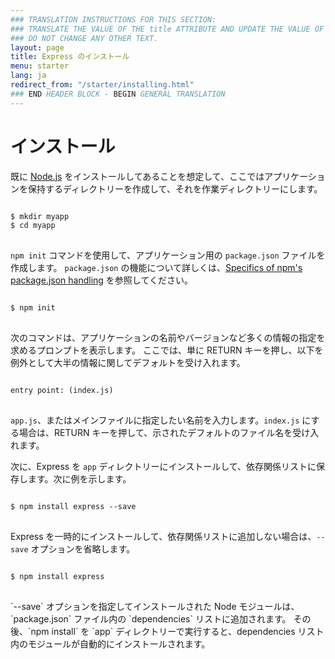 ```yaml
---
### TRANSLATION INSTRUCTIONS FOR THIS SECTION:
### TRANSLATE THE VALUE OF THE title ATTRIBUTE AND UPDATE THE VALUE OF THE lang ATTRIBUTE. 
### DO NOT CHANGE ANY OTHER TEXT. 
layout: page
title: Express のインストール
menu: starter
lang: ja
redirect_from: "/starter/installing.html"
### END HEADER BLOCK - BEGIN GENERAL TRANSLATION
---
```


# インストール

既に [Node.js](https://nodejs.org/) をインストールしてあることを想定して、ここではアプリケーションを保持するディレクトリーを作成して、それを作業ディレクトリーにします。

<pre>
<code class="language-sh" translate="no">
$ mkdir myapp
$ cd myapp
</code>
</pre>

`npm init` コマンドを使用して、アプリケーション用の `package.json` ファイルを作成します。
`package.json` の機能について詳しくは、[Specifics of npm's package.json handling](https://docs.npmjs.com/files/package.json) を参照してください。

<pre>
<code class="language-sh" translate="no">
$ npm init
</code>
</pre>

次のコマンドは、アプリケーションの名前やバージョンなど多くの情報の指定を求めるプロンプトを表示します。
ここでは、単に RETURN キーを押し、以下を例外として大半の情報に関してデフォルトを受け入れます。

<pre>
<code class="language-sh" translate="no">
entry point: (index.js)
</code>
</pre>

`app.js`、またはメインファイルに指定したい名前を入力します。`index.js` にする場合は、RETURN キーを押して、示されたデフォルトのファイル名を受け入れます。

次に、Express を `app` ディレクトリーにインストールして、依存関係リストに保存します。次に例を示します。

<pre>
<code class="language-sh" translate="no">
$ npm install express --save
</code>
</pre>

Express を一時的にインストールして、依存関係リストに追加しない場合は、`--save` オプションを省略します。

<pre>
<code class="language-sh" translate="no">
$ npm install express
</code>
</pre>

<div class="doc-box doc-info" markdown="1">
`--save` オプションを指定してインストールされた Node モジュールは、`package.json` ファイル内の `dependencies` リストに追加されます。
その後、`npm install` を `app` ディレクトリーで実行すると、dependencies リスト内のモジュールが自動的にインストールされます。
</div>
